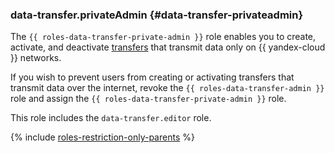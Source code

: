 ### data-transfer.privateAdmin {#data-transfer-privateadmin}

The `{{ roles-data-transfer-private-admin }}` role enables you to create, activate, and deactivate [transfers](../data-transfer/concepts/index.md#transfer) that transmit data only on {{ yandex-cloud }} networks.

If you wish to prevent users from creating or activating transfers that transmit data over the internet, revoke the `{{ roles-data-transfer-admin }}` role and assign the `{{ roles-data-transfer-private-admin }}` role.

This role includes the `data-transfer.editor` role.

{% include [roles-restriction-only-parents](iam/roles-restriction-only-parents.md) %}
